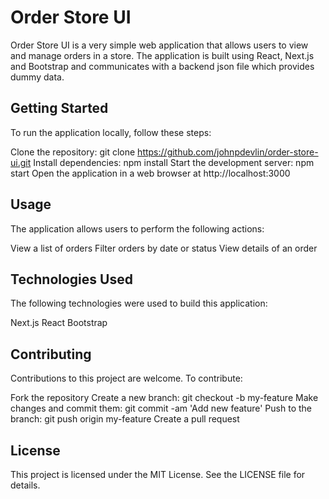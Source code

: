 # Order Store UI

Order Store UI is a very simple web application that allows users to view and manage orders in a store. The application is built using React, Next.js and Bootstrap and communicates with a backend json file which provides dummy data.

## Getting Started

To run the application locally, follow these steps:

Clone the repository: git clone https://github.com/johnpdevlin/order-store-ui.git
Install dependencies: npm install
Start the development server: npm start
Open the application in a web browser at http://localhost:3000

## Usage
The application allows users to perform the following actions:

View a list of orders
Filter orders by date or status
View details of an order

## Technologies Used
The following technologies were used to build this application:

Next.js
React
Bootstrap

## Contributing
Contributions to this project are welcome. To contribute:

Fork the repository
Create a new branch: git checkout -b my-feature
Make changes and commit them: git commit -am 'Add new feature'
Push to the branch: git push origin my-feature
Create a pull request

## License
This project is licensed under the MIT License. See the LICENSE file for details.
